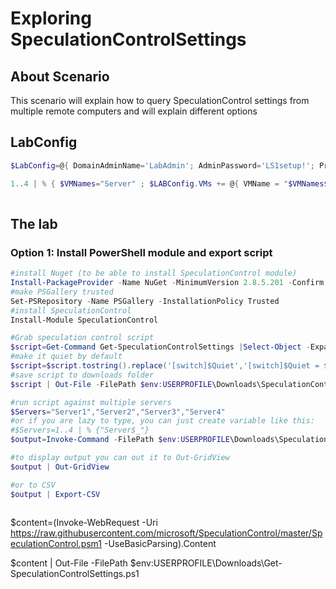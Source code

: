 # Exploring SpeculationControlSettings

## About Scenario
This scenario will explain how to query SpeculationControl settings from multiple remote computers and will explain different options

## LabConfig

```PowerShell
$LabConfig=@{ DomainAdminName='LabAdmin'; AdminPassword='LS1setup!'; Prefix = 'WSLab2019-'; SwitchName = 'LabSwitch'; DCEdition='4' ; Internet=$true ;AdditionalNetworksConfig=@(); VMs=@()}

1..4 | % { $VMNames="Server" ; $LABConfig.VMs += @{ VMName = "$VMNames$_" ; Configuration = 'Simple' ; ParentVHD = 'Win2019Core_G2.vhdx' ; MemoryStartupBytes= 512MB } }
 
```

## The lab

### Option 1: Install PowerShell module and export script

```PowerShell
#install Nuget (to be able to install SpeculationControl module)
Install-PackageProvider -Name NuGet -MinimumVersion 2.8.5.201 -Confirm:$false -Force
#make PSGallery trusted
Set-PSRepository -Name PSGallery -InstallationPolicy Trusted
#install SpeculationControl
Install-Module SpeculationControl

#Grab speculation control script
$script=Get-Command Get-SpeculationControlSettings |Select-Object -ExpandProperty ScriptBlock
#make it quiet by default
$script=$script.tostring().replace('[switch]$Quiet','[switch]$Quiet = $true')
#save script to downloads folder
$script | Out-File -FilePath $env:USERPROFILE\Downloads\SpeculationControlScript.ps1

#run script against multiple servers
$Servers="Server1","Server2","Server3","Server4" 
#or if you are lazy to type, you can just create variable like this:
#$Servers=1..4 | % {"Server$_"}
$output=Invoke-Command -FilePath $env:USERPROFILE\Downloads\SpeculationControlScript.ps1 -ComputerName $Servers

#to display output you can out it to Out-GridView
$output | Out-GridView

#or to CSV
$output | Export-CSV
 
```




$content=(Invoke-WebRequest -Uri https://raw.githubusercontent.com/microsoft/SpeculationControl/master/SpeculationControl.psm1 -UseBasicParsing).Content

$content | Out-File -FilePath $env:USERPROFILE\Downloads\Get-SpeculationControlSettings.ps1
```